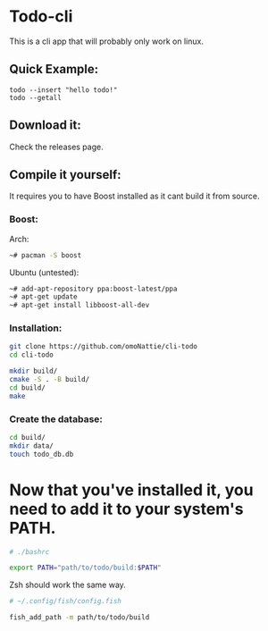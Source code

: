 # Todo-cli

This is a cli app that will probably only work on linux.

## Quick Example:
```basah
todo --insert "hello todo!"
todo --getall
```

## Download it:
Check the releases page.


## Compile it yourself:
It requires you to have Boost installed as it cant build it from source.

### Boost:

Arch:
```bash
~# pacman -S boost
```

Ubuntu (untested):
```bash
~# add-apt-repository ppa:boost-latest/ppa
~# apt-get update
~# apt-get install libboost-all-dev
```

### Installation:

```bash
git clone https://github.com/omoNattie/cli-todo
cd cli-todo

mkdir build/
cmake -S . -B build/
cd build/
make
```

### Create the database:
```bash
cd build/
mkdir data/
touch todo_db.db
```

# Now that you've installed it, you need to add it to your system's PATH.


```bash
# ./bashrc

export PATH="path/to/todo/build:$PATH"
```
Zsh should work the same way.

```bash
# ~/.config/fish/config.fish

fish_add_path -m path/to/todo/build
```
